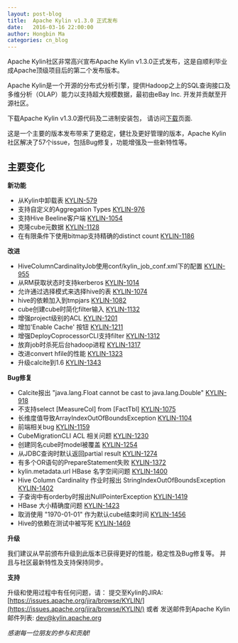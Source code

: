 ```yaml
---
layout: post-blog
title:  Apache Kylin v1.3.0 正式发布
date:   2016-03-16 22:00:00
author: Hongbin Ma
categories: cn_blog
---
```


Apache Kylin社区非常高兴宣布Apache Kylin v1.3.0正式发布，这是自顺利毕业成Apache顶级项目后的第二个发布版本。

Apache Kylin是一个开源的分布式分析引擎，提供Hadoop之上的SQL查询接口及多维分析（OLAP）能力以支持超大规模数据，最初由eBay Inc. 开发并贡献至开源社区。

下载Apache Kylin v1.3.0源代码及二进制安装包，
请访问[下载](http://kylin.apache.org/cn/download/)页面.

这是一个主要的版本发布带来了更稳定，健壮及更好管理的版本，Apache Kylin社区解决了57个issue，包括Bug修复，功能增强及一些新特性等。



## 主要变化


__新功能__

* 从Kylin中卸载表 [KYLIN-579](https://issues.apache.org/jira/browse/KYLIN-579)
* 支持自定义的Aggregation Types [KYLIN-976](https://issues.apache.org/jira/browse/KYLIN-976)
* 支持Hive Beeline客户端 [KYLIN-1054](https://issues.apache.org/jira/browse/KYLIN-1054)
* 克隆cube元数据 [KYLIN-1128](https://issues.apache.org/jira/browse/KYLIN-1128)
* 在有限条件下使用bitmap支持精确的distinct count [KYLIN-1186](https://issues.apache.org/jira/browse/KYLIN-1186)

__改进__

* HiveColumnCardinalityJob使用conf/kylin_job_conf.xml下的配置 [KYLIN-955](https://issues.apache.org/jira/browse/KYLIN-955)
* 从RM获取状态时支持kerberos [KYLIN-1014](https://issues.apache.org/jira/browse/KYLIN-1014)
* 允许通过选择模式来选择hive的表 [KYLIN-1074](https://issues.apache.org/jira/browse/KYLIN-1074)
* hive的依赖加入到tmpjars [KYLIN-1082](https://issues.apache.org/jira/browse/KYLIN-1082)
* cube创建cube时简化filter输入 [KYLIN-1132](https://issues.apache.org/jira/browse/KYLIN-1132)
* 增强project级别的ACL [KYLIN-1201](https://issues.apache.org/jira/browse/KYLIN-1201)
* 增加'Enable Cache' 按钮 [KYLIN-1211](https://issues.apache.org/jira/browse/KYLIN-1211)
* 增强DeployCoprocessorCLI支持filter [KYLIN-1312](https://issues.apache.org/jira/browse/KYLIN-1312)
* 放弃job时杀死后台hadoop进程 [KYLIN-1317](https://issues.apache.org/jira/browse/KYLIN-1317)
* 改进convert hfile的性能 [KYLIN-1323](https://issues.apache.org/jira/browse/KYLIN-1323)
* 升级calcite到1.6 [KYLIN-1343](https://issues.apache.org/jira/browse/KYLIN-1343)


__Bug修复__

* Calcite报出 "java.lang.Float cannot be cast to java.lang.Double" [KYLIN-918](https://issues.apache.org/jira/browse/KYLIN-918)
* 不支持select [MeasureCol] from [FactTbl] [KYLIN-1075](https://issues.apache.org/jira/browse/KYLIN-1075)
* 长维度值导致ArrayIndexOutOfBoundsException [KYLIN-1104](https://issues.apache.org/jira/browse/KYLIN-1104)
* 前端相关bug [KYLIN-1159](https://issues.apache.org/jira/browse/KYLIN-1159)
* CubeMigrationCLI ACL 相关问题 [KYLIN-1230](https://issues.apache.org/jira/browse/KYLIN-1230)
* 创建同名cube时model被覆盖 [KYLIN-1254](https://issues.apache.org/jira/browse/KYLIN-1254)
* 从JDBC查询时默认返回partial result [KYLIN-1274](https://issues.apache.org/jira/browse/KYLIN-1274)
* 有多个OR语句的PrepareStatement失败 [KYLIN-1372](https://issues.apache.org/jira/browse/KYLIN-1372)
* kylin.metadata.url HBase 名字空间问题 [KYLIN-1400](https://issues.apache.org/jira/browse/KYLIN-1400)
* Hive Column Cardinality 作业时报出 StringIndexOutOfBoundsException [KYLIN-1402](https://issues.apache.org/jira/browse/KYLIN-1402)
* 子查询中有orderby时报出NullPointerException [KYLIN-1419](https://issues.apache.org/jira/browse/KYLIN-1419)
* HBase 大小精确度问题 [KYLIN-1423](https://issues.apache.org/jira/browse/KYLIN-1423)
* 取消使用 "1970-01-01" 作为默认cube结束时间 [KYLIN-1456](https://issues.apache.org/jira/browse/KYLIN-1456)
* Hive的依赖在测试中被写死 [KYLIN-1469](https://issues.apache.org/jira/browse/KYLIN-1469)



__升级__

我们建议从早前颁布升级到此版本已获得更好的性能，稳定性及Bug修复等。
并且与社区最新特性及支持保持同步。

__支持__

升级和使用过程中有任何问题，请：
提交至Kylin的JIRA: [https://issues.apache.org/jira/browse/KYLIN/](https://issues.apache.org/jira/browse/KYLIN/)
或者
发送邮件到Apache Kylin邮件列表: [dev@kylin.apache.org](mailto:dev@kylin.apache.org)

_感谢每一位朋友的参与和贡献!_
